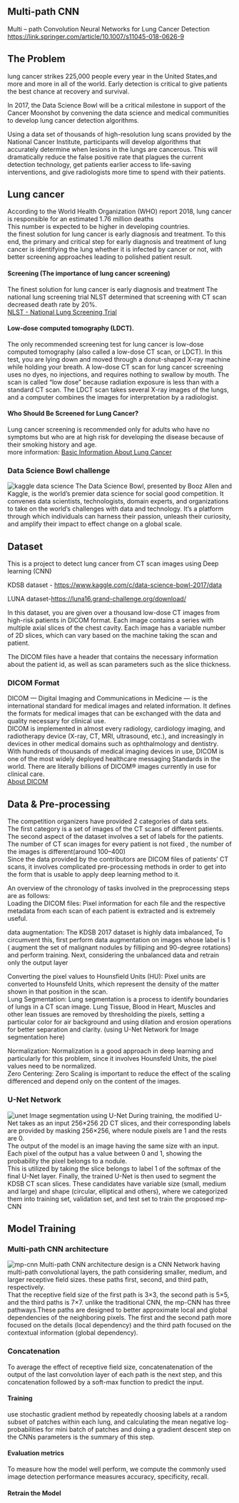 ## Multi-path CNN
Multi – path Convolution Neural Networks for Lung Cancer Detection  
https://link.springer.com/article/10.1007/s11045-018-0626-9
## The Problem 
lung cancer strikes 225,000 people every year in the United States,and more and more in all of the world. Early detection is critical to give patients the best chance at recovery and survival.   

In 2017, the Data Science Bowl will be a critical milestone in support of the Cancer Moonshot by convening the data science and medical communities to develop lung cancer detection algorithms.  

Using a data set of thousands of high-resolution lung scans provided by the National Cancer Institute, participants will develop algorithms that accurately determine when lesions in the lungs are cancerous. This will dramatically reduce the false positive rate that plagues the current detection technology, get patients earlier access to life-saving interventions, and give radiologists more time to spend with their patients. 

## Lung cancer
According to the World Health Organization (WHO) report 2018, lung cancer is responsible for an estimated 1.76 million deaths  
This number is expected to be higher in developing countries.  
the finest solution for lung cancer is early diagnosis and treatment. To this end, the primary and critical step for early diagnosis and treatment of lung cancer is identifying the lung whether it is infected by cancer or not, with better screening approaches leading to polished patient result.  
#### Screening (The importance of lung cancer screening)
The finest solution for lung cancer is early diagnosis and treatment
The national lung screening trial NLST determined that screening with CT scan decreased death rate by 20%.  
[NLST - National Lung Screening Trial](https://www.cancer.gov/types/lung/research/nlst)
#### Low-dose computed tomography (LDCT). 
The only recommended screening test for lung cancer is low-dose computed tomography (also called a low-dose CT scan, or LDCT). In this test, you are lying down and moved through a donut-shaped X-ray machine while holding your breath. A low-dose CT scan for lung cancer screening uses no dyes, no injections, and requires nothing to swallow by mouth. The scan is called “low dose” because radiation exposure is less than with a standard CT scan. The LDCT scan takes several X-ray images of the lungs, and a computer combines the images for interpretation by a radiologist.  
#### Who Should Be Screened for Lung Cancer?
Lung cancer screening is recommended only for adults who have no symptoms but who are at high risk for developing the disease because of their smoking history and age.  
more information: [Basic Information About Lung Cancer](https://www.cdc.gov/cancer/lung/basic_info/)  

### Data Science Bowl challenge  

![kaggle data science](https://github.com/E008001/Multi-path-CNN/blob/master/breath.jpg)
The Data Science Bowl, presented by Booz Allen and Kaggle, is the world’s premier data science for social good competition. It convenes data scientists, technologists, domain experts, and organizations to take on the world’s challenges with data and technology. It’s a platform through which individuals can harness their passion, unleash their curiosity, and amplify their impact to effect change on a global scale.

## Dataset
This is a project to detect lung cancer from CT scan images using Deep learning (CNN) 

KDSB dataset - https://www.kaggle.com/c/data-science-bowl-2017/data

LUNA dataset-https://luna16.grand-challenge.org/download/

In this dataset, you are given over a thousand low-dose CT images from high-risk patients in DICOM format. Each image contains a series with multiple axial slices of the chest cavity. Each image has a variable number of 2D slices, which can vary based on the machine taking the scan and patient.

The DICOM files have a header that contains the necessary information about the patient id, as well as scan parameters such as the slice thickness.

###  DICOM Format
DICOM — Digital Imaging and Communications in Medicine — is the international standard for medical images and related information. It defines the formats for medical images that can be exchanged with the data and quality necessary for clinical use.  
DICOM is implemented in almost every radiology, cardiology imaging, and radiotherapy device (X-ray, CT, MRI, ultrasound, etc.), and increasingly in devices in other medical domains such as ophthalmology and dentistry. With hundreds of thousands of medical imaging devices in use, DICOM is one of the most widely deployed healthcare messaging Standards in the world. There are literally billions of DICOM® images currently in use for clinical care.  
[About DICOM](https://www.dicomstandard.org/)

## Data & Pre-processing  

The competition organizers have provided 2 categories of data sets.  
The first category is a set of images of the CT scans of different patients.  
The second aspect of the dataset involves a set of labels for the patients. The number of CT scan images for every patient is not fixed , the number of the images is different(around 100–400)    
Since the data provided by the contributors are DICOM files of patients’ CT scans, it involves complicated pre-processing methods in order to get into the form that is usable to apply deep learning method to it.  
  
An overview of the chronology of tasks involved in the preprocessing steps are as follows:  
Loading the DICOM files: Pixel information for each file and the respective metadata from each scan of each patient is extracted and is extremely useful.  

data augmentation: The KDSB 2017 dataset is highly data imbalanced, To circumvent this, first perform data augmentation on images whose label is 1 ( augment the set of malignant
nodules by filliping and 90-degree rotations) and perform training. Next,  considering the unbalanced data and retrain only the output layer  

Converting the pixel values to Hounsfield Units (HU): Pixel units are converted to Hounsfeld Units, which represent the density of the matter shown in that position in the scan.   
Lung Segmentation: Lung segmentation is a process to identify boundaries of lungs in a CT scan image. Lung Tissue, Blood in Heart, Muscles and other lean tissues are removed by thresholding the pixels, setting a particular color for air background and using dilation and erosion operations for better separation and clarity. (using U-Net Network for Image segmentation here)

Normalization: Normalization is a good approach in deep learning and particularly for this problem, since it involves Hounsfeld Units, the pixel values need to be normalized.  
Zero Centering: Zero Scaling is important to reduce the effect of the scaling differenced and depend only on the content of the images. 

### U-Net Network  

![unet](https://github.com/E008001/Multi-path-CNN/blob/master/unet.png)
Image segmentation using U-Net
During training, the modified U-Net takes as an input 256×256 2D CT slices, and their corresponding labels are provided by masking 256×256, where nodule pixels are 1 and the
rests are 0.  
The output of the model is an image having the same size with an input. Each pixel of the output has a value between 0 and 1, showing the probability the pixel belongs to a nodule.  
This is utilized by taking the slice belongs to label 1 of the softmax of the final U-Net layer. 
Finally, the trained U-Net is then used to segment the KDSB CT scan slices. These
candidates have variable size (small, medium and large) and shape (circular, elliptical and
others), where we categorized them into training set, validation set, and test set to train the
proposed mp-CNN

## Model Training

### Multi-path CNN architecture
![mp-cnn](https://github.com/E008001/Multi-path-CNN/blob/master/fig7.jpg)
Multi-path CNN architecture design is a CNN Network having multi-path convolutional layers, the path considering smaller, medium, and larger receptive field sizes. these paths first, second, and third path, respectively.  
That the receptive field size of the first path is 3×3, the second path is 5×5, and the third paths is 7×7. 
unlike the traditional CNN, the mp-CNN has three pathways.These paths are designed to better approximate local and global dependencies of the neighboring
pixels. The first and the second path more focused on the details (local dependency) and the third path focused on the contextual information (global dependency).
### Concatenation  
To average the effect of receptive field size, concatenatenation of the output of the last convolution layer of each path is the next step, and this concatenation followed by a soft-max function to predict the input.
#### Training  
use stochastic gradient method by repeatedly choosing labels at a random subset of patches within each lung, and calculating the mean negative log-probabilities
for mini batch of patches and doing a gradient descent step on the CNNs parameters is the summary of this step.
#### Evaluation metrics
To measure how the model well perform, we compute the commonly used image detection performance measures accuracy, specificity, recall.
#### Retrain the Model

